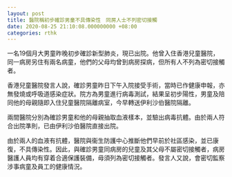 ```yaml
---
layout: post
title: 醫院稱初步確診男童不具傳染性　同房人士不列密切接觸
date: 2020-08-25 21:10:08.000000000 +08:00
categories: rthk
---
```


一名19個月大男童昨晚初步確診新型肺炎，現已出院。他曾入住香港兒童醫院，同一病房另住有兩名病童，他們的父母均曾到病房探病，但所有人不列為密切接觸者。

香港兒童醫院發言人說，確診男童昨日下午入院接受手術，當時已作健康申報，亦無發燒或呼吸道感染症狀。院方為男童進行病毒測試，結果呈初步陽性，男童及陪同他的母親隨即入住兒童醫院隔離病室，今早轉送伊利沙伯醫院隔離。

兩間醫院分別為確診男童和他的母親抽取血液樣本，並驗出病毒抗體。由於兩人符合出院準則，已由伊利沙伯醫院直接出院。

由於兩人的血液有抗體，醫院與衞生防護中心推斷他們早前於社區感染，並已康復，不具傳染性。因此，與確診男童同病房的兒童及其父母不屬密切接觸者，病房醫護人員均有穿着合適保護裝備，毋須列為密切接觸者。發言人又說，會密切監察涉事病童及員工的健康情況。
